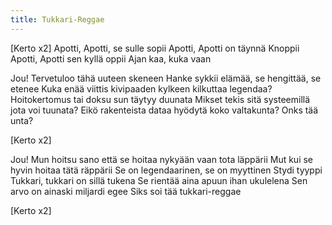 ```yaml
---
title: Tukkari-Reggae
---
```


[Kerto x2] Apotti, Apotti, se sulle sopii
Apotti, Apotti on täynnä Knoppii
Apotti, Apotti sen kyllä oppii
Ajan kaa, kuka vaan

Jou! Tervetuloo tähä uuteen skeneen
Hanke sykkii elämää, se hengittää, se etenee
Kuka enää viittis kivipaaden kylkeen kilkuttaa legendaa?
Hoitokertomus tai doksu sun täytyy duunata
Mikset tekis sitä systeemillä jota voi tuunata?
Eikö rakenteista dataa hyödytä koko valtakunta?
Onks tää unta?

[Kerto x2]

Jou! Mun hoitsu sano että se hoitaa nykyään vaan tota läppärii
Mut kui se hyvin hoitaa tätä räppärii
Se on legendaarinen, se on myyttinen
Stydi tyyppi
Tukkari, tukkari on sillä tukena
Se rientää aina apuun ihan ukulelena
Sen arvo on ainaski miljardi egee
Siks soi tää tukkari-reggae

[Kerto x2]

